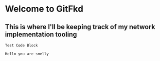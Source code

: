 # Welcome to GitFkd
## This is where I'll be keeping track of my network implementation tooling

````
Test Code Block
````

````
Hello you are smelly
````

